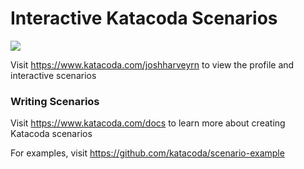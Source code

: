 # Interactive Katacoda Scenarios

[![](http://shields.katacoda.com/katacoda/joshharveyrn/count.svg)](https://www.katacoda.com/joshharveyrn "Get your profile on Katacoda.com")

Visit https://www.katacoda.com/joshharveyrn to view the profile and interactive scenarios

### Writing Scenarios
Visit https://www.katacoda.com/docs to learn more about creating Katacoda scenarios

For examples, visit https://github.com/katacoda/scenario-example
